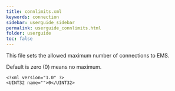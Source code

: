 ```yaml
---
title: connlimits.xml
keywords: connection
sidebar: userguide_sidebar
permalink: userguide_connlimits.html
folder: userguide
toc: false
---
```


This file sets the allowed maximum number of connections to EMS.

Default is zero (0) means no maximum.

```
<?xml version="1.0" ?>
<UINT32 name="">0</UINT32>

```

